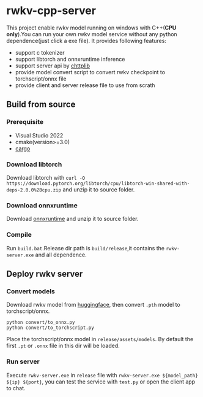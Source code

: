 
# rwkv-cpp-server
This project enable rwkv model running on windows with C++(**CPU only**).You can run your own rwkv model service without any python dependence(just click a exe file). It provides following features:
- support c tokenizer
- support libtorch and onnxruntime inference
- support server api by [chttplib](https://github.com/yhirose/cpp-httplib)
- provide model convert script to convert rwkv checkpoint to torchscript/onnx file
- provide client and server release file to use from scrath
## Build from source
### Prerequisite
- Visual Studio 2022
- cmake(version>=3.0)
- [cargo](https://doc.rust-lang.org/cargo/getting-started/installation.html)

### Download libtorch
Download libtorch with `curl -O https://download.pytorch.org/libtorch/cpu/libtorch-win-shared-with-deps-2.0.0%2Bcpu.zip` and unzip it to source folder.
### Download onnxruntime
Download [onnxruntime](https://github.com/microsoft/onnxruntime/releases/download/v1.14.1/Microsoft.ML.OnnxRuntime.DirectML.1.14.1.zip) and unzip it to source folder.
### Compile
Run `build.bat`.Release dir path is `build/release`,it contains the `rwkv-server.exe` and all dependence.

## Deploy rwkv server

### Convert models
Download rwkv model from [huggingface](https://huggingface.co/BlinkDL), then convert `.pth` model to torchscript/onnx.
```
python convert/to_onnx.py
python convert/to_torchscript.py
```
Place the torchscript/onnx model in `release/assets/models`. By default the first `.pt` or `.onnx` file in this dir will be loaded.
### Run server
Execute `rwkv-server.exe` in `release` file with `rwkv-server.exe ${model_path} ${ip} ${port}`, you can test the service with `test.py` or open the client app to chat.